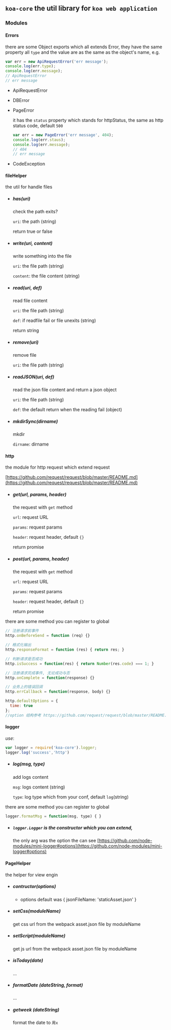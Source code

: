 
## `koa-core` the util library for `koa web application`

### Modules

#### Errors

there are some Object exports which all extends Error, they have the same property all `type` and the value are as the same as the object's name,
e.g.

```javascript
var err = new ApiRequestError('err message');
console.log(err.type);
console.log(err.message);
// ApiRequestError
// err message
```


- ApiRequestError

- DBError

- PageError

  it has the `status` property which stands for httpStatus, the same as http status code, default `500`

  ```javascript
  var err = new PageError('err message', 404);
  console.log(err.staus);
  console.log(err.message);
  // 404
  // err message
  ```

- CodeException

#### fileHelper

the util for handle files

- ##### has(uri)

  check the path exits?

  `uri`: the path (string)

  return true or false

- ##### write(uri, content)

  write something into the file

  `uri`: the file path (string)

  `content`: the file content (string)

- ##### read(uri, def)

  read file content

  `uri`: the file path (string)

  `def`: if readfile fail or file unexits (string)

  return string


- ##### remove(uri)

  remove file

  `uri`: the file path (string)

- ##### readJSON(uri, def)

  read the json file content and return a json object

  `uri`: the file path (string)

  `def`: the default return when the reading fail  (object)

- ##### mkdirSync(dirname)

  mkdir

  `dirname`: dirname


#### http
the module for http request which extend request

[https://github.com/request/request/blob/master/README.md](https://github.com/request/request/blob/master/README.md)

- ##### get(url, params, header)
  the request with `get` method

  `url`: request URL

  `params`: request params

  `header`: request header, default `{}`

  return promise

- ##### post(url, params, header)
  the request with `get` method

  `url`: request URL

  `params`: request params

  `header`: request header, default `{}`

  return promise

there are some method you can register to global

```javascript
// 注册请求前事件
http.onBeforeSend = function (req) {}

// 格式化输出
http.responseFormat = function (res) { return res; }

// 判断请求是否成功
http.isSuccess = function(res) { return Number(res.code) === 1; }

// 注册请求完成事件, 无论成功与否
http.onComplete = function(response) {}

// 业务上的错误回调
http.errCallback = function(response, body) {}

http.defaultOptions = {
  time: true
};
//option 结构参考 https://github.com/request/request/blob/master/README.md
```

#### logger

_use_:
```javascript
var logger = require('koa-core').logger;
logger.log('success','http')
```

- ##### log(msg, type)

  add logs content

  `msg`: logs content (string)

  `type`: log type which from your conf, default `log`(string)

there are some method you can register to global

```javascript
logger.formatMsg = function(msg, type) { }


```

- ##### `logger.Logger` is the constructor which you can extend,
  the only arg was the option the can see [https://github.com/node-modules/mini-logger#options](https://github.com/node-modules/mini-logger#options)






#### PageHelper

the helper for view engin

- ##### contructor(options)

  - options default was { jsonFileName: 'staticAsset.json' }

- ##### setCss(moduleName)

  get css url from the webpack asset.json file by moduleName

- ##### setScript(moduleName)

  get js url from the webpack asset.json file by moduleName

- ##### isToday(date)

  ...

- ##### formatDate (dateString, format)

  ...

- ##### getweek (dateString)

  format the date to `周x`
